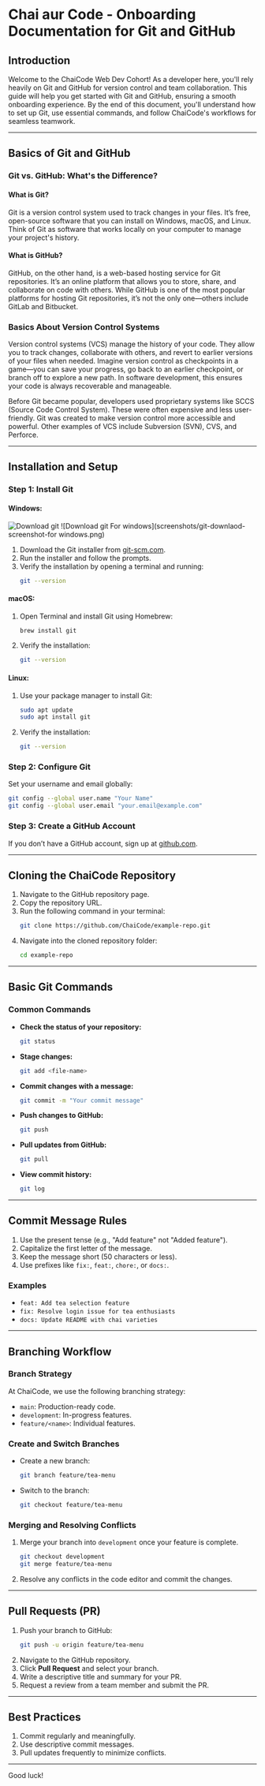 # Chai aur Code - Onboarding Documentation for Git and GitHub

## Introduction

Welcome to the ChaiCode Web Dev Cohort! As a developer here, you'll rely heavily on Git and GitHub for version control and team collaboration. This guide will help you get started with Git and GitHub, ensuring a smooth onboarding experience. By the end of this document, you'll understand how to set up Git, use essential commands, and follow ChaiCode's workflows for seamless teamwork.

---

## Basics of Git and GitHub

### Git vs. GitHub: What's the Difference?

#### What is Git?

Git is a version control system used to track changes in your files. It’s free, open-source software that you can install on Windows, macOS, and Linux. Think of Git as software that works locally on your computer to manage your project's history.

#### What is GitHub?

GitHub, on the other hand, is a web-based hosting service for Git repositories. It’s an online platform that allows you to store, share, and collaborate on code with others. While GitHub is one of the most popular platforms for hosting Git repositories, it’s not the only one—others include GitLab and Bitbucket.

### Basics About Version Control Systems

Version control systems (VCS) manage the history of your code. They allow you to track changes, collaborate with others, and revert to earlier versions of your files when needed. Imagine version control as checkpoints in a game—you can save your progress, go back to an earlier checkpoint, or branch off to explore a new path. In software development, this ensures your code is always recoverable and manageable.

Before Git became popular, developers used proprietary systems like SCCS (Source Code Control System). These were often expensive and less user-friendly. Git was created to make version control more accessible and powerful. Other examples of VCS include Subversion (SVN), CVS, and Perforce.

---

## Installation and Setup

### Step 1: Install Git

#### Windows:

![Download git](screenshots/git-downlaod-screenshot.png)
![Download git For windows](screenshots/git-downlaod-screenshot-for windows.png)

1. Download the Git installer from <a href="https://git-scm.com/" target="_blank">git-scm.com</a>.
2. Run the installer and follow the prompts.
3. Verify the installation by opening a terminal and running:
   ```bash
   git --version
   ```

#### macOS:

1. Open Terminal and install Git using Homebrew:
   ```bash
   brew install git
   ```
2. Verify the installation:
   ```bash
   git --version
   ```

#### Linux:

1. Use your package manager to install Git:
   ```bash
   sudo apt update
   sudo apt install git
   ```
2. Verify the installation:
   ```bash
   git --version
   ```

### Step 2: Configure Git

Set your username and email globally:

```bash
git config --global user.name "Your Name"
git config --global user.email "your.email@example.com"
```

### Step 3: Create a GitHub Account

If you don’t have a GitHub account, sign up at <a href="https://github.com/" target="_blank">github.com</a>.

---

## Cloning the ChaiCode Repository

1. Navigate to the GitHub repository page.
2. Copy the repository URL.
3. Run the following command in your terminal:
   ```bash
   git clone https://github.com/ChaiCode/example-repo.git
   ```
4. Navigate into the cloned repository folder:
   ```bash
   cd example-repo
   ```

---

## Basic Git Commands

### Common Commands

- **Check the status of your repository:**
  ```bash
  git status
  ```
- **Stage changes:**
  ```bash
  git add <file-name>
  ```
- **Commit changes with a message:**
  ```bash
  git commit -m "Your commit message"
  ```
- **Push changes to GitHub:**
  ```bash
  git push
  ```
- **Pull updates from GitHub:**
  ```bash
  git pull
  ```
- **View commit history:**
  ```bash
  git log
  ```

---

## Commit Message Rules

1. Use the present tense (e.g., "Add feature" not "Added feature").
2. Capitalize the first letter of the message.
3. Keep the message short (50 characters or less).
4. Use prefixes like `fix:`, `feat:`, `chore:`, or `docs:`.

### Examples

- `feat: Add tea selection feature`
- `fix: Resolve login issue for tea enthusiasts`
- `docs: Update README with chai varieties`

---

## Branching Workflow

### Branch Strategy

At ChaiCode, we use the following branching strategy:

- `main`: Production-ready code.
- `development`: In-progress features.
- `feature/<name>`: Individual features.

### Create and Switch Branches

- Create a new branch:
  ```bash
  git branch feature/tea-menu
  ```
- Switch to the branch:
  ```bash
  git checkout feature/tea-menu
  ```

### Merging and Resolving Conflicts

1. Merge your branch into `development` once your feature is complete.
   ```bash
   git checkout development
   git merge feature/tea-menu
   ```
2. Resolve any conflicts in the code editor and commit the changes.

---

## Pull Requests (PR)

1. Push your branch to GitHub:
   ```bash
   git push -u origin feature/tea-menu
   ```
2. Navigate to the GitHub repository.
3. Click **Pull Request** and select your branch.
4. Write a descriptive title and summary for your PR.
5. Request a review from a team member and submit the PR.

---

## Best Practices

1. Commit regularly and meaningfully.
2. Use descriptive commit messages.
3. Pull updates frequently to minimize conflicts.

---

Good luck!
